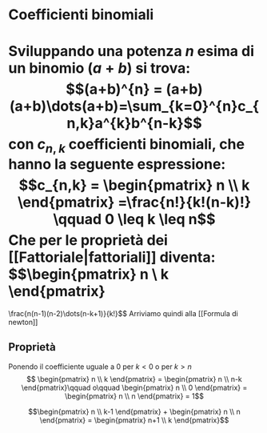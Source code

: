 # Coefficienti binomiali
Sviluppando una potenza $n$ esima di un binomio $(a + b)$ si trova:
$$(a+b)^{n} = (a+b)(a+b)\dots(a+b)=\sum_{k=0}^{n}c_{n,k}a^{k}b^{n-k}$$
con $c_{n,k}$ coefficienti binomiali, che hanno la seguente espressione:
$$c_{n,k} = \begin{pmatrix}
n \\
k
\end{pmatrix}
=\frac{n!}{k!(n-k)!}
\qquad 0 \leq k \leq n$$
Che per le proprietà dei [[Fattoriale|fattoriali]] diventa:
$$\begin{pmatrix}
n \\
k
\end{pmatrix}
=
\frac{n(n-1)(n-2)\dots(n-k+1)}{k!}$$
Arriviamo quindi alla [[Formula di newton]]

## Proprietà
Ponendo il coefficiente uguale a 0 per $k < 0$ o per $k > n$ 
$$ \begin{pmatrix}
n \\
k
\end{pmatrix} = \begin{pmatrix}
n \\
n-k
\end{pmatrix}\qquad o\qquad \begin{pmatrix}
n \\
0
\end{pmatrix} = \begin{pmatrix}
n \\
n
\end{pmatrix} = 1$$

$$\begin{pmatrix}
n \\
k-1
\end{pmatrix} + \begin{pmatrix}
n \\
n
\end{pmatrix} = \begin{pmatrix}
n+1 \\
k
\end{pmatrix}$$

